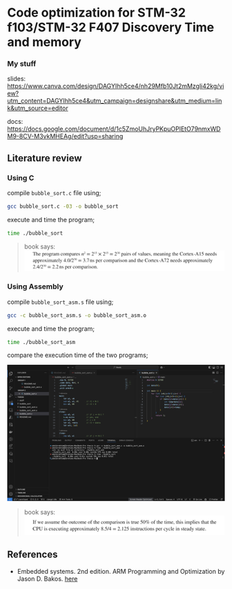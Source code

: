 # Code optimization for STM-32 f103/STM-32 F407 Discovery Time and memory

### My stuff

slides: https://www.canva.com/design/DAGYIhh5ce4/nh29Mfb10Jt2mMzgli42kg/view?utm_content=DAGYIhh5ce4&utm_campaign=designshare&utm_medium=link&utm_source=editor

docs: https://docs.google.com/document/d/1c5ZmoUhJryPKpuOPlEtO79nmxWDM9-8CV-M3vkMHEAg/edit?usp=sharing

## Literature review

### Using C

compile `bubble_sort.c` file using; 

```bash
gcc bubble_sort.c -03 -o bubble_sort
```

execute and time the program;

```bash
time ./bubble_sort
```

> book says:
![execute-time](stuff/execute-time.png)

### Using Assembly

compile `bubble_sort_asm.s` file using; 

```bash
gcc -c bubble_sort_asm.s -o bubble_sort_asm.o 
```

execute and time the program;

```bash
time ./bubble_sort_asm
```

compare the execution time of the two programs;

![execute-time-c-asm](stuff/execute-time-c-asm.png)

> book says:
![execute-time-c-asm-book](stuff/execute-time-c-asm-book.png)

## References

- Embedded systems. 2nd edition. ARM Programming and Optimization by Jason D. Bakos. [here](https://books.google.co.uz/books?hl=en&lr=&id=NFLSEAAAQBAJ&oi=fnd&pg=PP1&dq=code+optimization+in+embedded+systems+ARM+Cortex-M+microcontrollers&ots=T3i_rewRb5&sig=8zz_aNTTMfCUmMFtyiUifn3w6i0&redir_esc=y#v=onepage&q&f=false)

